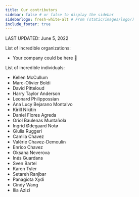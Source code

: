```yaml
---
title: Our contributors
sidebar: false # or false to display the sidebar
sidebarlogo: fresh-white-alt # From (static/images/logo/)
include_footer: true
---
```


LAST UPDATED: June 5, 2022

List of incredible organizations:

* Your company could be here 🤗

List of incredible individuals:

* Kellen McCullum
* Marc-Olivier Boldi
* David Pitteloud
* Harry Taylor Anderson
* Leonard Philippossian
* Ana Lucy Bejarano Montalvo
* Kirill Nikitin
* Daniel Flores Agreda
* Oriol Baulenas Muntañola
* Ingrid Ødegaard Notø
* Giulia Ruggeri
* Camila Chavez
* Valérie Chavez-Demoulin
* Enrico Chavez
* Oksana Neverova
* Inés Guardans
* Sven Bartel
* Karen Tyler
* Setareh Ranjbar
* Panagiota Xydi
* Cindy Wang
* Ilia Azizi
